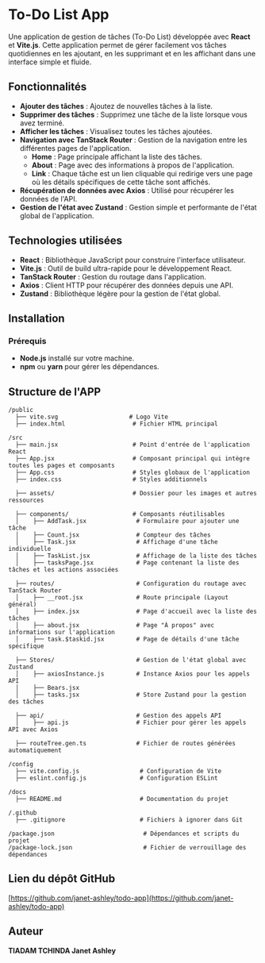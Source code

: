 # To-Do List App

Une application de gestion de tâches (To-Do List) développée avec **React** et **Vite.js**. Cette application permet de gérer facilement vos tâches quotidiennes en les ajoutant, en les supprimant et en les affichant dans une interface simple et fluide.

## Fonctionnalités

- **Ajouter des tâches** : Ajoutez de nouvelles tâches à la liste.  
- **Supprimer des tâches** : Supprimez une tâche de la liste lorsque vous avez terminé.  
- **Afficher les tâches** : Visualisez toutes les tâches ajoutées.  
- **Navigation avec TanStack Router** : Gestion de la navigation entre les différentes pages de l'application.  
  - **Home** : Page principale affichant la liste des tâches.  
  - **About** : Page avec des informations à propos de l'application.  
  - **Link** : Chaque tâche est un lien cliquable qui redirige vers une page où les détails spécifiques de cette tâche sont affichés.  
- **Récupération de données avec Axios** : Utilisé pour récupérer les données de l'API.  
- **Gestion de l'état avec Zustand** : Gestion simple et performante de l'état global de l'application.  

## Technologies utilisées

- **React** : Bibliothèque JavaScript pour construire l'interface utilisateur.  
- **Vite.js** : Outil de build ultra-rapide pour le développement React.  
- **TanStack Router** : Gestion du routage dans l'application.  
- **Axios** : Client HTTP pour récupérer des données depuis une API.  
- **Zustand** : Bibliothèque légère pour la gestion de l'état global.  

## Installation

### Prérequis

- **Node.js** installé sur votre machine.  
- **npm** ou **yarn** pour gérer les dépendances.  

## Structure de l'APP

```
/public
  ├── vite.svg                    # Logo Vite
  ├── index.html                   # Fichier HTML principal

/src
  ├── main.jsx                     # Point d'entrée de l'application React
  ├── App.jsx                      # Composant principal qui intègre toutes les pages et composants
  ├── App.css                      # Styles globaux de l'application
  ├── index.css                    # Styles additionnels

  ├── assets/                      # Dossier pour les images et autres ressources

  ├── components/                  # Composants réutilisables
  │    ├── AddTask.jsx              # Formulaire pour ajouter une tâche
  │    ├── Count.jsx                # Compteur des tâches
  │    ├── Task.jsx                 # Affichage d'une tâche individuelle
  │    ├── TaskList.jsx             # Affichage de la liste des tâches
  │    ├── tasksPage.jsx            # Page contenant la liste des tâches et les actions associées

  ├── routes/                       # Configuration du routage avec TanStack Router
  │    ├── __root.jsx               # Route principale (Layout général)
  │    ├── index.jsx                # Page d'accueil avec la liste des tâches
  │    ├── about.jsx                # Page "À propos" avec informations sur l'application
  │    ├── task.$taskid.jsx         # Page de détails d'une tâche spécifique

  ├── Stores/                       # Gestion de l'état global avec Zustand
  │    ├── axiosInstance.js         # Instance Axios pour les appels API
  │    ├── Bears.jsx               
  │    ├── tasks.jsx                # Store Zustand pour la gestion des tâches

  ├── api/                          # Gestion des appels API
  │    ├── api.js                   # Fichier pour gérer les appels API avec Axios

  ├── routeTree.gen.ts              # Fichier de routes générées automatiquement

/config
  ├── vite.config.js                 # Configuration de Vite
  ├── eslint.config.js               # Configuration ESLint

/docs
  ├── README.md                      # Documentation du projet

/.github
  ├── .gitignore                     # Fichiers à ignorer dans Git

/package.json                         # Dépendances et scripts du projet
/package-lock.json                    # Fichier de verrouillage des dépendances
```

## Lien du dépôt GitHub
[https://github.com/janet-ashley/todo-app](https://github.com/janet-ashley/todo-app)

## Auteur
**TIADAM TCHINDA Janet Ashley**